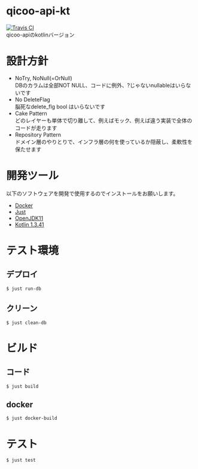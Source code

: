 # qicoo-api-kt
[![Travis CI](https://travis-ci.org/cndjp/qicoo-api-kt.svg?branch=master)](https://travis-ci.org/cndjp/qicoo-api-kt)  
qicoo-apiのkotlinバージョン

# 設計方針
- NoTry, NoNull(=OrNull)  
    DBのカラムは全部NOT NULL、コードに例外、?じゃないnullableはいらないです
- No DeleteFlag  
    脳死なdelete_flg bool はいらないです
- Cake Pattern  
    どのレイヤーも単体で切り離して、例えばモック、例えば違う実装で全体のコードが走ります
- Repository Pattern  
    ドメイン層のやりとりで、インフラ層の何を使っているか隠蔽し、柔軟性を保たせます

# 開発ツール
以下のソフトウェアを開発で使用するのでインストールをお願いします。
- [Docker](https://github.com/moby/moby)
- [Just](https://github.com/casey/just)
- [OpenJDK11](https://openjdk.java.net/projects/jdk/11/)
- [Kotlin 1.3.41](https://kotlinlang.org)

# テスト環境

## デプロイ

```$xslt
$ just run-db
```

## クリーン

```$xslt
$ just clean-db
```

# ビルド

## コード

```$xslt
$ just build
```

## docker

```$xslt
$ just docker-build
```

# テスト

```$xslt
$ just test
```
